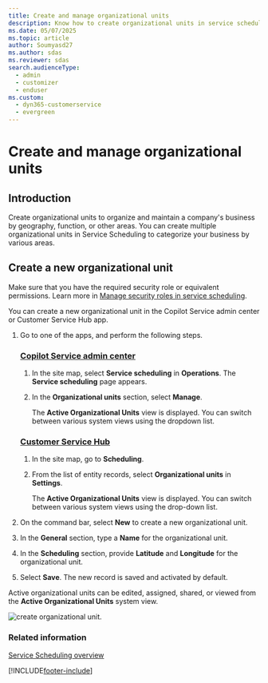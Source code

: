 ```yaml
---
title: Create and manage organizational units
description: Know how to create organizational units in service scheduling in Dynamics 365 Customer Service.
ms.date: 05/07/2025
ms.topic: article
author: Soumyasd27
ms.author: sdas
ms.reviewer: sdas
search.audienceType: 
  - admin
  - customizer
  - enduser
ms.custom:
  - dyn365-customerservice
  - evergreen
---
```


# Create and manage organizational units  

## Introduction

Create organizational units to organize and maintain a company's business by geography, function, or other areas. You can create multiple organizational units in Service Scheduling to categorize your business by various areas.

## Create a new organizational unit

Make sure that you have the required security role or equivalent permissions. 
Learn more in [Manage security roles in service scheduling](manage-security-roles.md).

You can create a new organizational unit in the Copilot Service admin center or Customer Service Hub app.

1. Go to one of the apps, and perform the following steps.

   ### [Copilot Service admin center](#tab/customerserviceadmincenter)

    1. In the site map, select **Service scheduling** in **Operations**. The **Service scheduling** page appears.
    1. In the **Organizational units** section, select **Manage**.                                                                         
        
        The **Active Organizational Units** view is displayed. You can switch between various system views using the dropdown list.  

   ### [Customer Service Hub](#tab/customerservicehub)

    1. In the site map, go to **Scheduling**.
    1. From the list of entity records, select **Organizational units** in **Settings**.                                                              
       
       The **Active Organizational Units** view is displayed. You can switch between various system views using the drop-down list.  
     
 2. On the command bar, select **New** to create a new organizational unit.
 3. In the **General** section, type a **Name** for the organizational unit.
 4. In the **Scheduling** section, provide **Latitude** and **Longitude** for the organizational unit.
 5. Select **Save**. The new record is saved and activated by default.
  
  Active organizational units can be edited, assigned, shared, or viewed from the **Active Organizational Units** system view.
  
   ![create organizational unit.](../media/org_units.png)

### Related information

[Service Scheduling overview](basics-service-service-scheduling.md)


[!INCLUDE[footer-include](../../includes/footer-banner.md)]
